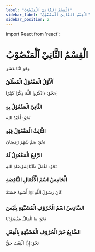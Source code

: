 ```yaml
---
label: "الْقِسْمُ الثَّانِيْ اَلْمَنْصُوْبُ"
sidebar_label: "الْقِسْمُ الثَّانِيْ اَلْمَنْصُوْبُ"
sidebar_position: 2
---
```


import React from 'react';

# الْقِسْمُ الثَّانِيْ اَلْمَنْصُوْبُ

وَهُوَ اثْنَا عَشَرَ

### اَلْأَوَّلُ الْمَفْعُوْلُ الْمُطْلَقُ

نَحْوُ: ﴿اذْكُرُوا اللَّهَ ذِكْرًا كَثِيْرًا﴾

### الثَّانِيْ الْمَفْعُوْلُ بِهِ

نَحْوُ: أَعْبُدُ اللهَ

### الثَّالِثُ الْمَفْعُوْلُ فِيْهِ

نَحْوُ: صُمْ شَهْرَ رَمَضَانَ 

### الرَّابِعُ الْمَفْعُوْلُ لَهُ

نَحْوُ: اعْمَلْ طَلَبًا لِمَرْضَاةِ اللهِ 

### الْخَامِسُ اسْمُ الْأَفْعَالِ النَّاقِصَةِ

كَانَ رَسُوْلُ اللَّهِ ﷺ أُسْوَةً حَسَنَةً 

### السَّادِسُ اسْمُ الْحُرُوْفِ الْمُشَبَّهَةِ بِلَيْسَ

نَحْوُ: مَا الْمَالُ مَقْصُوْدَنَا

### السَّابِعُ خَبَرُ الْحُرُوْفِ الْمُشَبَّهَةِ بِالْفِعْلِ

نَحْوُ: إِنَّ الْبَعْثَ حقٌّ
